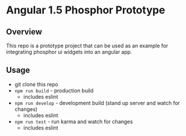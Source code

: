 # Angular 1.5 Phosphor Prototype

## Overview
This repo is a prototype project that can be used as an example for integrating phosphor ui widgets into an angular app.

## Usage
 - git clone this repo
 - `npm run build` - production build
    - includes eslint
 - `npm run develop` - development build (stand up server and watch for changes)
    - includes eslint
 - `npm run test` - run karma and watch for changes
    - includes eslint

